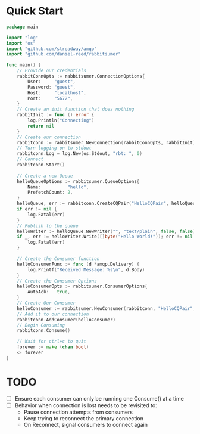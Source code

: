 # Quick Start

```go
package main

import "log"
import "os"
import "github.com/streadway/amqp"
import "github.com/daniel-reed/rabbitsumer"

func main() {
	// Provide our credentials
	rabbitConnOpts := rabbitsumer.ConnectionOptions{
        User:     "guest",
        Password: "guest",
        Host:     "localhost",
        Port:     "5672",
    }
	// Create an init function that does nothing
    rabbitInit := func () error {
        log.Println("Connecting")
        return nil
    }
    // Create our connection
    rabbitconn := rabbitsumer.NewConnection(rabbitConnOpts, rabbitInit)
    // Turn logging on to stdout
    rabbitconn.Log = log.New(os.Stdout, "rbt: ", 0)
    // Connect
    rabbitconn.Start()
    
    // Create a new Queue
	helloQueueOptions := rabbitsumer.QueueOptions{
		Name:          "hello",
		PrefetchCount: 2,
	}
	helloQueue, err := rabbitconn.CreateCQPair("HelloCQPair", helloQueueOptions)
    if err != nil {
        log.Fatal(err)
    }
	// Publish to the queue
	helloWriter := helloQueue.NewWriter("", "text/plain", false, false)
    if _, err := helloWriter.Write([]byte("Hello World!")); err != nil {
        log.Fatal(err)
    }

    // Create the Consumer function
	helloConsumerFunc := func (d *amqp.Delivery) {
		log.Printf("Received Message: %s\n", d.Body)
	}
	// Create the Consumer Options
	helloConsumerOpts := rabbitsumer.ConsumerOptions{
		AutoAck:   true,
	}
	// Create Our Consumer
	helloConsumer := rabbitsumer.NewConsumer(rabbitconn, "HelloCQPair", helloConsumerOpts, helloConsumerFunc)
	// Add it to our connection
	rabbitconn.AddConsumer(helloConsumer)
	// Begin Consuming
	rabbitconn.Consume()

    // Wait for ctrl+c to quit
	forever := make (chan bool)
	<- forever
}
```

# TODO

- [ ] Ensure each consumer can only be running one Consume() at a time
- [ ] Behavior when connection is lost needs to be revisited to:
    - Pause connection attempts from consumers
    - Keep trying to reconnect the primary connection
    - On Reconnect, signal consumers to connect again
    